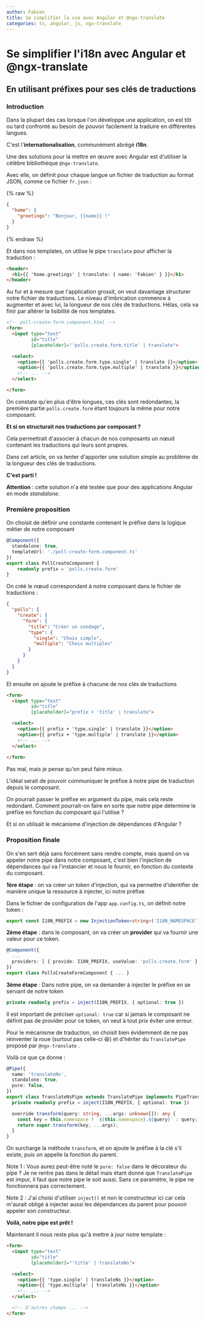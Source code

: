 ```yaml
---
author: Fabien
title: Se simplifier la vie avec Angular et @ngx-translate
categories: ts, angular, js, ngx-translate
---
```


# Se simplifier l'i18n avec Angular et @ngx-translate

## En utilisant préfixes pour ses clés de traductions

### Introduction

Dans la plupart des cas lorsque l'on développe une application, on est tôt ou tard confronté au besoin de pouvoir facilement la traduire en différentes langues.

C'est l'**internationalisation**, communément abrégé **i18n**.

Une des solutions pour la mettre en œuvre avec Angular est d'utiliser la célèbre bibliothèque `@ngx-translate`.

Avec elle, on définit pour chaque langue un fichier de traduction au format JSON, comme ce fichier `fr.json` :

{% raw %}
```json
{
  "home": {
    "greetings": "Bonjour, {{name}} !"
  }
}
```
{% endraw %}

Et dans nos templates, on utilise le pipe `translate` pour afficher la traduction :

```html
<header>
  <h1>{{ 'home.greetings' | translate: { name: 'Fabien' } }}</h1>
</header>
```

Au fur et à mesure que l'application grossit, on veut davantage structurer notre fichier de traductions. Le niveau d'imbrication commence à augmenter et avec lui, la longueur de nos clés de traductions. Hélas, cela va finir par altérer la lisibilité de nos templates.

```html
<!-- poll-create-form.component.html -->
<form>
  <input type="text"
         id="title"
         [placeholder]="'polls.create.form.title' | translate">

  <select>
    <option>{{ 'polls.create.form.type.single' | translate }}</option>
    <option>{{ 'polls.create.form.type.multiple' | translate }}</option>
    <!-- ... -->
  </select>

</form>
```

On constate qu'en plus d'être longues, ces clés sont redondantes, la première partie `polls.create.form` étant toujours la même pour notre composant.

**Et si on structurait nos traductions par composant ?**

Cela permettrait d'associer à chacun de nos composants un nœud contenant les traductions qui leurs sont propres.

Dans cet article, on va tenter d'apporter une solution simple au problème de la longueur des clés de traductions.

**C'est parti !**

**Attention** : cette solution n'a été testée que pour des applications Angular en mode *standalone*.

### Première proposition

On choisit de définir une constante contenant le préfixe dans la logique métier de notre composant

```ts
@Component({
  standalone: true,
  templateUrl: './poll-create-form.component.ts'
})
export class PollCreateComponent {
    readonly prefix = 'polls.create.form'
}
```

On créé le nœud correspondant à notre composant dans le fichier de traductions :

```json
{
  "polls": {
    "create": {
      "form": {
        "title": "Créer un sondage",
        "type": {
          "single": "Choix simple",
          "multiple": "Choix multiples"
        }
      }
    }
  }
}
```

Et ensuite on ajoute le préfixe à chacune de nos clés de traductions

```html
<form>
  <input type="text"
         id="title"
         [placeholder]="prefix + 'title' | translate">

  <select>
    <option>{{ prefix + 'type.single' | translate }}</option>
    <option>{{ prefix + 'type.multiple' | translate }}</option>
    <!-- ... -->
  </select>
    
</form>
```

Pas mal, mais je pense qu'on peut faire mieux.

L'idéal serait de pouvoir communiquer le préfixe à notre pipe de traduction depuis le composant.

On pourrait passer le préfixe en argument du pipe, mais cela reste redondant. Comment pourrait-on faire en sorte que notre pipe détermine le préfixe en fonction du composant qui l'utilise ?

Et si on utilisait le mécanisme d'injection de dépendances d'Angular ?

### Proposition finale

On s'en sert déjà sans forcément sans rendre compte, mais quand on va appeler notre pipe dans notre composant, c'est bien l'injection de dépendances qui va l'instancier et nous le fournir, en fonction du contexte du composant.

**1ère étape** : on va créer un token d'injection, qui va permettre d'identifier de manière unique la ressource à injecter, ici notre préfixe

Dans le fichier de configuration de l'app `app.config.ts`, on définit notre token :

```ts
export const I18N_PREFIX = new InjectionToken<string>('I18N_NAMESPACE')
```

**2ème étape** : dans le composant, on va créer un **provider** qui va fournir une valeur pour ce token.

```ts
@Component({
  ...
  providers: [ { provide: I18N_PREFIX, useValue: 'polls.create.form' } ]
})
export class PollsCreateFormComponent { ... }
```

**3ème étape** : Dans notre pipe, on va demander à injecter le préfixe en se servant de notre token

```ts
private readonly prefix = inject(I18N_PREFIX, { optional: true })
```

Il est important de préciser `optional: true` car si jamais le composant ne définit pas de provider pour ce token, on veut à tout prix éviter une erreur.

Pour le mécanisme de traduction, on choisit bien évidemment de ne pas réinventer la roue (surtout pas celle-ci 😆) et d'hériter du `TranslatePipe` proposé par `@ngx-translate` .

Voilà ce que ça donne :

```ts
@Pipe({
  name: 'translateNs',
  standalone: true,
  pure: false,
})
export class TranslateNsPipe extends TranslatePipe implements PipeTransform {
  private readonly prefix = inject(I18N_PREFIX, { optional: true })

  override transform(query: string, ...args: unknown[]): any {
    const key = this.namespace ? `${this.namespace}.${query}` : query;
    return super.transform(key, ...args);
  }
}
```

On surcharge la méthode `transform`, et on ajoute le préfixe à la clé s'il existe, puis on appelle la fonction du parent.

Note 1 : Vous aurez peut-être noté le `pure: false` dans le décorateur du pipe ? Je ne rentre pas dans le détail mais étant donné que `TranslatePipe` est impur, il faut que notre pipe le soit aussi. Sans ce paramètre, le pipe ne fonctionnera pas correctement.

Note 2 : J'ai choisi d'utiliser `inject()` et non le constructeur ici car cela m'aurait obligé à injecter aussi les dépendances du parent pour pouvoir appeler son constructeur.

**Voilà, notre pipe est prêt !**

Maintenant il nous reste plus qu'à mettre à jour notre template  :

```html
<form>
  <input type="text"
         id="title"
         [placeholder]="'title' | translateNs">

  <select>
    <option>{{ 'type.single' | translateNs }}</option>
    <option>{{ 'type.multiple' | translateNs }}</option>
    <!-- ... -->
  </select>

  <!-- D'autres champs ... -->
</form>
```

